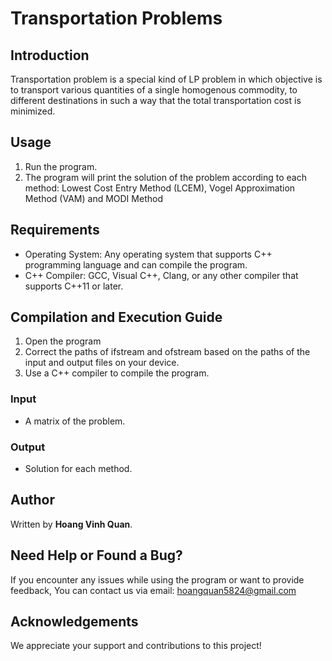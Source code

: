 # Transportation Problems

## Introduction

Transportation problem is a special kind of LP problem in which objective is to transport various quantities of a single homogenous commodity, to different destinations in such a way that the total transportation cost is minimized.

## Usage

1. Run the program.
2. The program will print the solution of the problem according to each method: Lowest Cost Entry Method (LCEM), Vogel Approximation Method (VAM) and MODI Method

## Requirements

- Operating System: Any operating system that supports C++ programming language and can compile the program.
- C++ Compiler: GCC, Visual C++, Clang, or any other compiler that supports C++11 or later.

## Compilation and Execution Guide

1. Open the program
2. Correct the paths of ifstream and ofstream based on the paths of the input and output files on your device.
3. Use a C++ compiler to compile the program.

### Input
- A matrix of the problem.

### Output
- Solution for each method.

## Author

Written by **Hoang Vinh Quan**.

## Need Help or Found a Bug?

If you encounter any issues while using the program or want to provide feedback, You can contact us via email: hoangquan5824@gmail.com

## Acknowledgements

We appreciate your support and contributions to this project!


